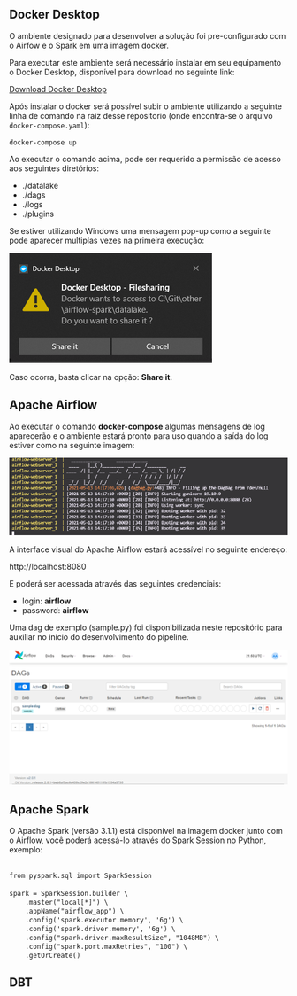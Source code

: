 ## Docker Desktop
O ambiente designado para desenvolver a solução foi pre-configurado com o Airfow e o Spark em uma imagem docker. 

Para executar este ambiente será necessário instalar em seu equipamento o Docker Desktop, disponível para download no seguinte link:

[Download Docker Desktop](https://www.docker.com/products/docker-desktop)

Após instalar o docker será possível subir o ambiente utilizando a seguinte linha de comando na raíz desse repositorio (onde encontra-se o arquivo `docker-compose.yaml`):

<pre><code>docker-compose up</code></pre>

Ao executar o comando acima, pode ser requerido a permissão de acesso aos seguintes diretórios:

- ./datalake
- ./dags
- ./logs
- ./plugins

Se estiver utilizando Windows uma mensagem pop-up como a seguinte pode aparecer multiplas vezes na primeira execução:

![Docker Permission](/_img/docker_permission.png?raw=true "Docker Permission")

Caso ocorra, basta clicar na opção: **Share it**.

## Apache Airflow
Ao executar o comando __docker-compose__ algumas mensagens de log aparecerão e o ambiente estará pronto para uso quando a saída do log estiver como na seguinte imagem:

![Docker Compose Logs](/_img/docker_compose_log.png?raw=true "Docker Compose Logs")

A interface visual do Apache Airflow estará acessível no seguinte endereço:

http://localhost:8080

E poderá ser acessada através das seguintes credenciais:

- login: **airflow**
- password: **airflow**

Uma dag de exemplo (sample.py) foi disponibilizada neste repositório para auxiliar no início do desenvolvimento do pipeline.

![Airflow Interface](/_img/airflow.png?raw=true "Airflow Interface")

## Apache Spark
O Apache Spark (versão 3.1.1) está disponível na imagem docker junto com o Airflow, você poderá acessá-lo através do Spark Session no Python, exemplo:
<pre><code>
from pyspark.sql import SparkSession

spark = SparkSession.builder \
    .master("local[*]") \
    .appName("airflow_app") \
    .config('spark.executor.memory', '6g') \
    .config('spark.driver.memory', '6g') \
    .config("spark.driver.maxResultSize", "1048MB") \
    .config("spark.port.maxRetries", "100") \
    .getOrCreate()
</code></pre>

## DBT

